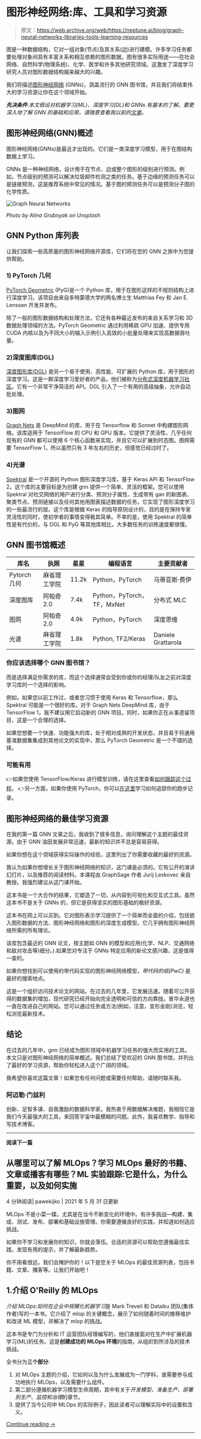 # 图形神经网络:库、工具和学习资源

> 原文：<https://web.archive.org/web/https://neptune.ai/blog/graph-neural-networks-libraries-tools-learning-resources>

图是一种数据结构，它对一组对象(节点)及其关系(边)进行建模。许多学习任务都要处理对象间具有丰富关系和相互依赖的图形数据。图有很多实际用途——在社会网络、自然科学(物理系统)、化学、医学和许多其他研究领域。这激发了深度学习研究人员对图形数据结构越来越大的兴趣。

我们将描述[图形神经网络](https://web.archive.org/web/20220928201625/https://towardsdatascience.com/a-gentle-introduction-to-graph-neural-network-basics-deepwalk-and-graphsage-db5d540d50b3) (GNNs)，涵盖流行的 GNN 图书馆，并且我们将结束伟大的学习资源让你在这个领域开始。

***先决条件**:本文假设对机器学习(ML)、深度学习(DL)和 GNNs 有基本的了解。要更深入地了解 GNN 的基础和应用，请随意查看我以前的[文章](/web/20220928201625/https://neptune.ai/blog/graph-neural-network-and-some-of-gnn-applications)。*

## 图形神经网络(GNN)概述

图形神经网络(GNNs)是最近才出现的。它们是一类深度学习模型，用于在图结构数据上学习。

GNNs 是一种神经网络，设计用于在节点、边或整个图形的级别进行预测。例如，节点级别的预测可以解决垃圾邮件检测之类的任务。基于边缘的预测任务可以是链接预测，这是推荐系统中常见的情况。基于图的预测任务可以是预测分子图的化学性质。

![Graph Neural Networks](img/5d24f86aacc7d52e5685dfca856b48bd.png)

*Photo by Alina Grubnyak on Unsplash*

## GNN Python 库列表

让我们探索一些高质量的图形神经网络开源库，它们将在您的 GNN 之旅中为您提供帮助。

### 1) PyTorch 几何

[PyTorch Geometric](https://web.archive.org/web/20220928201625/https://pytorch-geometric.readthedocs.io/en/latest/) (PyG)是一个 Python 库，用于在图形这样的不规则结构上进行深度学习。该项目由来自多特蒙德大学的两名博士生 Matthias Fey 和 Jan E. Lenssen 开发并发布。

除了一般的图形数据结构和处理方法，它还有各种最近发布的来自关系学习和 3D 数据处理领域的方法。PyTorch Geometric 通过利用稀疏 GPU 加速、提供专用 CUDA 内核以及为不同大小的输入示例引入高效的小批量处理来实现高数据吞吐量。

### 2)深度图库(DGL)

[深度图形库(DGL)](https://web.archive.org/web/20220928201625/https://www.dgl.ai/) 是另一个易于使用、高性能、可扩展的 Python 库，用于图形的深度学习。这是一群深度学习爱好者的产品，他们被称为[分布式深度机器学习社区](https://web.archive.org/web/20220928201625/https://github.com/dmlc)。它有一个非常干净简洁的 API。DGL 引入了一个有用的高级抽象，允许自动批处理。

### 3)图网

[Graph Nets](https://web.archive.org/web/20220928201625/https://github.com/deepmind/graph_nets) 是 DeepMind 的库，用于在 Tensorflow 和 Sonnet 中构建图形网络。该库适用于 TensorFlow 的 CPU 和 GPU 版本。它提供了灵活性，几乎任何现有的 GNN 都可以使用 6 个核心函数来实现，并且它可以扩展到时态图。图网需要 TensorFlow 1，所以虽然只有 3 年左右的历史，但感觉已经过时了。

### 4)光谱

[Spektral](https://web.archive.org/web/20220928201625/https://graphneural.network/) 是一个开源的 Python 图形深度学习库，基于 Keras API 和 TensorFlow 2。这个库的主要目标是为创建 gnn 提供一个简单、灵活的框架。您可以使用 Spektral 对社交网络的用户进行分类、预测分子属性、生成带有 gan 的新图表、聚类节点、预测链接以及任何其他用图表描述数据的任务。它实现了图形深度学习的一些最流行的层。这个库是根据 Keras 的指导原则设计的，目的是在保持专家灵活性的同时，使初学者的事情变得极其简单。不幸的是，使用 Spektral 的简单性是有代价的，与 DGL 和 PyG 等其他库相比，大多数任务的训练速度都很慢。

## GNN 图书馆概述

| 库名 | 执照 | 星星 | 编程语言 | 主要贡献者 |
| --- | --- | --- | --- | --- |
| Pytorch 几何 | 麻省理工学院 | 11.2k | Python，PyTorch | 马蒂亚斯·费伊 |
| 深度图库 | 阿帕奇 2.0 | 7.4k | Python，PyTorch，TF，MxNet | 分布式 MLC |
| 图网 | 阿帕奇 2.0 | 4.9k | Python，PyTorch | 深度思维 |
| 光谱 | 麻省理工学院 | 1.8k | Python, TF2/Keras | Daniele Grattarola |

### 你应该选择哪个 GNN 图书馆？

而是选择满足你需求的库，而这个选择通常会受到你或你的经理/队友之前对深度学习库的一个选择的影响。

例如，如果您以前工作过，或者您习惯于使用 Keras 和 Tensorflow，那么 Spektral 可能是一个很好的库。对于 Graph Nets DeepMind 库，由于 TensorFlow 1，我不建议用它启动新的 GNN 项目。同时，如果你正在从事遗留项目，这是一个合理的选择。

如果您想要一个快速、功能强大的库，处于相对成熟的开发状态，并且易于将通用基准数据集集成到其他论文的实现中，那么 PyTorch Geometric 是一个不错的选择。

### 可能有用

👉如果您使用 TensorFlow/Keras 进行模型训练，请在这里查看[如何跟踪这个过程](https://web.archive.org/web/20220928201625/https://docs.neptune.ai/integrations-and-supported-tools/model-training/tensorflow-keras)。
👉另一方面，如果你使用 PyTorch，你可以[在这里](https://web.archive.org/web/20220928201625/https://docs.neptune.ai/integrations-and-supported-tools/model-training/pytorch)学习如何追踪你的跑步记录。

## 图形神经网络的最佳学习资源

在我的第一篇 GNN 文章之后，我收到了很多信息，询问理解这个主题的最佳资源。由于 GNN 油田发展非常迅速，最新的知识并不总是容易获得。

如果你想在这个领域获得实际操作的经验，这里列出了你需要收藏的最好的资源。

我认为如果你想增长关于图形神经网络的知识，这门课是必须的。它有公开的演讲幻灯片，以及推荐的阅读材料。本课程由 GraphSage 作者 Jurij Leskovec 亲自教授。我强烈建议从这门课开始。

这本书是一个大合作的结果，它塑造了一切，从内容到可视化和交互式工具。虽然这本书不是关于 GNNs 的，但它是获得坚实的图形基础的极好资源。

这本书在网上可以买到。它对图形表示学习提供了一个简单而全面的介绍，包括嵌入图形数据的方法、图形神经网络和图形的深度生成模型。它几乎拥有图形神经网络所需的所有理论。

该库包含最近的 GNN 论文，按主题如 GNN 的模型和应用(化学、NLP、交通网络和敌对攻击等)细分。).如果您对专注于 GNNs 特定应用的新论文感兴趣，这是值得一查的。

如果你想找到可以使用的带代码实现的图形神经网络模型，*带代码的纸(PwC)* 是最好的搜索地点。

这是一个组织访问技术论文的网站。在过去的几年里，它发展迅速。随着可公开获得的数据集的增加，现代研究已经开始向完全透明和可信的方向靠拢。普华永道也一直在改进自己的网站。您可以通过任务或方法(例如，注意，变形金刚)浏览，轻松浏览最新技术。

## 结论

在过去的几年中，gnn 已经成为图形领域中机器学习任务的强大而实用的工具。本文只是对图形神经网络的简单概述。我们总结了受欢迎的 GNN 图书馆，并列出了最好的学习资源，帮助你轻松进入这个广阔的领域。

我希望你喜欢这篇文章！如果您有任何问题或需要任何帮助，请随时联系我。

### 阿迈勒·门兹利

创新、足智多谋、自我激励的数据科学家。我热衷于用数据解决难题，我相信它是我们今天最强大的工具，来回答宇宙中最模糊的问题。此外，我喜欢教学、指导和写技术博客。

* * *

**阅读下一篇**

## 从哪里可以了解 MLOps？学习 MLOps 最好的书籍、文章或播客有哪些？ML 实验跟踪:它是什么，为什么重要，以及如何实施

4 分钟阅读| pawekijko | 2021 年 5 月 31 日更新

MLOps 不是小菜一碟。尤其是在当今不断变化的环境中。有许多挑战—构建、集成、测试、发布、部署和基础设施管理。你需要遵循良好的实践，并知道如何适应挑战。

如果你不学习和发展你的知识，你就会落伍。合适的资源可以帮助您遵循最佳实践，发现有用的提示，并了解最新趋势。

你不用看很远，我们会掩护你的！以下是您关于 MLOps 的最佳资源列表，包括书籍、文章、播客等。让我们开始吧！

## 1.介绍 O'Reilly 的 MLOps

*介绍 MLOps:如何在企业中规模化机器学习*是 Mark Treveil 和 Dataiku 团队(集体作者)写的一本书。它介绍了 mlop 的关键概念，展示了如何随着时间的推移维护和改进 ML 模型，并解决了 mlop 的挑战。

这本书是专门为分析和 IT 运营团队经理编写的，他们直接面对在生产中扩展机器学习(ML)的任务。这是**创建成功的 MLOps 环境**的指南，从组织到所涉及的技术挑战。

全书分为**三个部分**:

1.  对 MLOps 主题的介绍，它如何以及为什么发展成为一门学科，谁需要参与成功地执行 MLOps，以及需要什么组件。
2.  第二部分遵循机器学习模型生命周期，其中有关于*开发模型、准备生产、部署到生产、监控和治理*的章节。
3.  提供了当今公司中 MLOps 的实际例子，因此读者可以理解实际中的设置和含义。

[Continue reading ->](/web/20220928201625/https://neptune.ai/blog/learn-mlops-books-articles-podcasts)

* * *